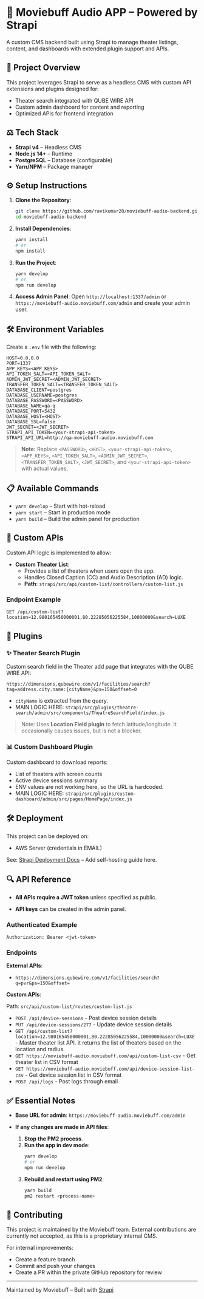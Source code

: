 # 🌟 Moviebuff Audio APP – Powered by Strapi

A custom CMS backend built using Strapi to manage theater listings, content, and dashboards with extended plugin support and APIs.

## 🚀 Project Overview

This project leverages Strapi to serve as a headless CMS with custom API extensions and plugins designed for:

- Theater search integrated with QUBE WIRE API
- Custom admin dashboard for content and reporting
- Optimized APIs for frontend integration

## ⚖️ Tech Stack

- **Strapi v4** – Headless CMS
- **Node.js 14+** – Runtime
- **PostgreSQL** – Database (configurable)
- **Yarn/NPM** – Package manager

## ⚙️ Setup Instructions

1. **Clone the Repository**:

   ```bash
   git clone https://github.com/ravikumar28/moviebuff-audio-backend.git
   cd moviebuff-audio-backend
   ```

2. **Install Dependencies**:

   ```bash
   yarn install
   # or
   npm install
   ```

3. **Run the Project**:

   ```bash
   yarn develop
   # or
   npm run develop
   ```

4. **Access Admin Panel**:
   Open `http://localhost:1337/admin` or `https://moviebuff-audio.moviebuff.com/admin` and create your admin user.

## 🛠️ Environment Variables

Create a `.env` file with the following:

```
HOST=0.0.0.0
PORT=1337
APP_KEYS=<APP_KEYS>
API_TOKEN_SALT=<API_TOKEN_SALT>
ADMIN_JWT_SECRET=<ADMIN_JWT_SECRET>
TRANSFER_TOKEN_SALT=<TRANSFER_TOKEN_SALT>
DATABASE_CLIENT=postgres
DATABASE_USERNAME=postgres
DATABASE_PASSWORD=<PASSWORD>
DATABASE_NAME=qa-q
DATABASE_PORT=5432
DATABASE_HOST=<HOST>
DATABASE_SSL=false
JWT_SECRET=<JWT_SECRET>
STRAPI_API_TOKEN=<your-strapi-api-token>
STRAPI_API_URL=http://qa-moviebuff-audio.moviebuff.com
```

> **Note:** Replace `<PASSWORD>`, `<HOST>`, `<your-strapi-api-token>`, `<APP_KEYS>`, `<API_TOKEN_SALT>`, `<ADMIN_JWT_SECRET>`, `<TRANSFER_TOKEN_SALT>`, `<JWT_SECRET>`, and `<your-strapi-api-token>` with actual values.

## 📋 Available Commands

- `yarn develop` – Start with hot-reload
- `yarn start` – Start in production mode
- `yarn build` – Build the admin panel for production

## 📃 Custom APIs

Custom API logic is implemented to allow:

- **Custom Theater List**:
  - Provides a list of theaters when users open the app.
  - Handles Closed Caption (CC) and Audio Description (AD) logic.
  - **Path**: `strapi/src/api/custom-list/controllers/custom-list.js`

### Endpoint Example

```http
GET /api/custom-list?location=12.980165450000001,80.22285056225584,10000000&search=LUXE
```

## 🔹 Plugins

### ✨ Theater Search Plugin

Custom search field in the Theater add page that integrates with the QUBE WIRE API:

```plaintext
https://dimensions.qubewire.com/v1/facilities/search?tag=address.city.name:{cityName}&ps=150&offset=0
```

- `cityName` is extracted from the query.
- MAIN LOGIC HERE: `strapi/src/plugins/theatre-search/admin/src/components/TheatreSearchField/index.js`

> Note: Uses **Location Field plugin** to fetch latitude/longitude. It occasionally causes issues, but is not a blocker.

### 📊 Custom Dashboard Plugin

Custom dashboard to download reports:

- List of theaters with screen counts
- Active device sessions summary
- ENV values are not working here, so the URL is hardcoded.
- MAIN LOGIC HERE: `strapi/src/plugins/custom-dashboard/admin/src/pages/HomePage/index.js`

## 🛠️ Deployment

This project can be deployed on:

- AWS Server (credentials in EMAIL)

See: [Strapi Deployment Docs](https://docs.strapi.io/dev-docs/deployment) – Add self-hosting guide here.

## 🔍 API Reference

- **All APIs require a JWT token** unless specified as public.
  
- **API keys** can be created in the admin panel.

### Authenticated Example

```http
Authorization: Bearer <jwt-token>
```

### Endpoints

**External APIs**:

- `https://dimensions.qubewire.com/v1/facilities/search?q=pvr&ps=150&offset=`

**Custom APIs**: 

Path: `src/api/custom-list/routes/custom-list.js`

- `POST /api/device-sessions` - Post device session details
- `PUT /api/device-sessions/277` - Update device session details
- `GET /api/custom-list?location=12.980165450000001,80.22285056225584,10000000&search=LUXE` - Master theater list API. it returns the list of theaters based on the location and radius.
- `GET https://moviebuff-audio.moviebuff.com/api/custom-list-csv` - Get theater list in CSV format
- `GET https://moviebuff-audio.moviebuff.com/api/device-session-list-csv` - Get device session list in CSV format
- `POST /api/logs` - Post logs through email

## ✅ Essential Notes

- **Base URL for admin**: `https://moviebuff-audio.moviebuff.com/admin`
  
- **If any changes are made in API files**:
  1. **Stop the PM2 process**.
  2. **Run the app in dev mode**:
     ```bash
     yarn develop
     # or
     npm run develop
     ```
  3. **Rebuild and restart using PM2**:
     ```bash
     yarn build
     pm2 restart <process-name>
     ```

## 🤝 Contributing

This project is maintained by the Moviebuff team. External contributions are currently not accepted, as this is a proprietary internal CMS.

For internal improvements:
- Create a feature branch
- Commit and push your changes
- Create a PR within the private GitHub repository for review

---

Maintained by Moviebuff – Built with [Strapi](https://strapi.io)

